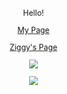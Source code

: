 <p align="center">Hello!</p>
<p align="center">
    <a href="https://c0d3-5t3w.github.io/">My Page</a>
</p>
<p align="center">
    <a href="https://c0d3-5t3w.github.io/Ziggy/">Ziggy's Page</a>
</p>
<p align="center">
    <img src="https://github-readme-stats.vercel.app/api/top-langs/?username=C0d3-5t3w&layout=compact&theme=radical"/>
</p>
<p align="center">
    <img src="https://skillicons.dev/icons?i=apple,linux,bash,html,sass,ts,py,c,cpp,go,rust,zig,neovim"/>
</p>
<!--
<p align="center">
    <img src="https://github-readme-stats.vercel.app/api?username=C0d3-5t3w&show_icons=true&theme=radical"/>
</p>
-->
<!-- <3 -->
